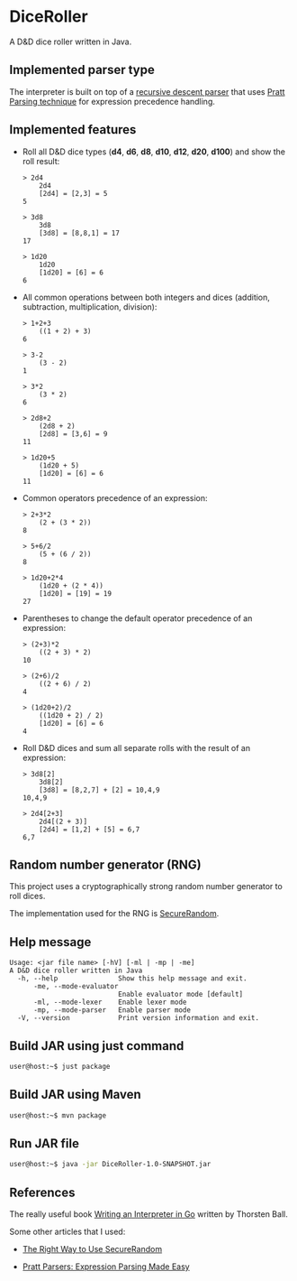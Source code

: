 # DiceRoller

A D&D dice roller written in Java.

## Implemented parser type

The interpreter is built on top of a [recursive descent parser](https://www.wikiwand.com/en/articles/Recursive_descent_parser)
that uses [Pratt Parsing technique](https://en.wikipedia.org/wiki/Operator-precedence_parser#Pratt_parsing) for expression
precedence handling.

## Implemented features

- Roll all D&D dice types (**d4**, **d6**, **d8**, **d10**, **d12**, **d20**, **d100**) and show the roll result:

    ```
    > 2d4
        2d4
        [2d4] = [2,3] = 5
    5

    > 3d8
        3d8
        [3d8] = [8,8,1] = 17
    17

    > 1d20
        1d20
        [1d20] = [6] = 6
    6
    ```

- All common operations between both integers and dices (addition, subtraction, multiplication, division):

    ```
    > 1+2+3
        ((1 + 2) + 3)
    6

    > 3-2
        (3 - 2)
    1

    > 3*2
        (3 * 2)
    6

    > 2d8+2
        (2d8 + 2)
        [2d8] = [3,6] = 9
    11

    > 1d20+5
        (1d20 + 5)
        [1d20] = [6] = 6
    11
    ```

- Common operators precedence of an expression:

    ```
    > 2+3*2
        (2 + (3 * 2))
    8

    > 5+6/2
        (5 + (6 / 2))
    8

    > 1d20+2*4
        (1d20 + (2 * 4))
        [1d20] = [19] = 19
    27
    ```

- Parentheses to change the default operator precedence of an expression:

    ```
    > (2+3)*2
        ((2 + 3) * 2)
    10

    > (2+6)/2
        ((2 + 6) / 2)
    4

    > (1d20+2)/2
        ((1d20 + 2) / 2)
        [1d20] = [6] = 6
    4
    ```

- Roll D&D dices and sum all separate rolls with the result of an expression:

    ```
    > 3d8[2]
        3d8[2]
        [3d8] = [8,2,7] + [2] = 10,4,9
    10,4,9

    > 2d4[2+3]
        2d4[(2 + 3)]
        [2d4] = [1,2] + [5] = 6,7
    6,7
    ```

## Random number generator (RNG)

This project uses a cryptographically strong random number generator to roll dices.

The implementation used for the RNG is [SecureRandom](https://docs.oracle.com/en/java/javase/17/docs/api/java.base/java/security/SecureRandom.html).

## Help message
```
Usage: <jar file name> [-hV] [-ml | -mp | -me]
A D&D dice roller written in Java
  -h, --help               Show this help message and exit.
      -me, --mode-evaluator
                           Enable evaluator mode [default]
      -ml, --mode-lexer    Enable lexer mode
      -mp, --mode-parser   Enable parser mode
  -V, --version            Print version information and exit.
```

## Build JAR using just command
```bash
user@host:~$ just package
```

## Build JAR using Maven
```bash
user@host:~$ mvn package
```

## Run JAR file
```bash
user@host:~$ java -jar DiceRoller-1.0-SNAPSHOT.jar
```

## References
The really useful book [Writing an Interpreter in Go](https://interpreterbook.com/) written by Thorsten Ball.

Some other articles that I used:

- [The Right Way to Use SecureRandom](https://tersesystems.com/blog/2015/12/17/the-right-way-to-use-securerandom/)

- [Pratt Parsers: Expression Parsing Made Easy](https://journal.stuffwithstuff.com/2011/03/19/pratt-parsers-expression-parsing-made-easy/)
